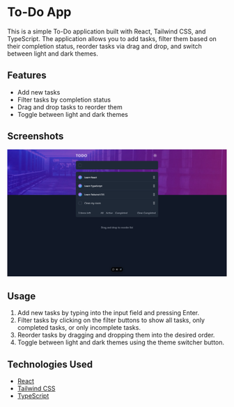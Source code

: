 # To-Do App

This is a simple To-Do application built with React, Tailwind CSS, and TypeScript. The application allows you to add tasks, filter them based on their completion status, reorder tasks via drag and drop, and switch between light and dark themes.

## Features

-   Add new tasks
-   Filter tasks by completion status
-   Drag and drop tasks to reorder them
-   Toggle between light and dark themes

## Screenshots

![Screenshot of the To-Do App](./screencapture-cda-react-todo-app-vercel-app-2024-10-22-13_21_34.png)

## Usage

1. Add new tasks by typing into the input field and pressing Enter.
2. Filter tasks by clicking on the filter buttons to show all tasks, only completed tasks, or only incomplete tasks.
3. Reorder tasks by dragging and dropping them into the desired order.
4. Toggle between light and dark themes using the theme switcher button.

## Technologies Used

-   [React](https://reactjs.org/)
-   [Tailwind CSS](https://tailwindcss.com/)
-   [TypeScript](https://www.typescriptlang.org/)
